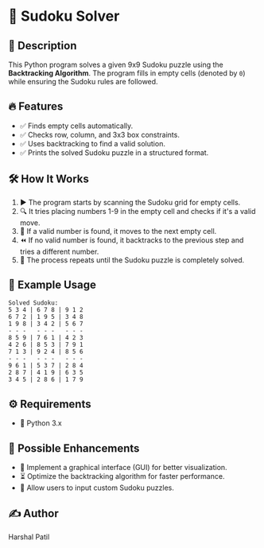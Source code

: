 # 🧩 Sudoku Solver

## 📌 Description
This Python program solves a given 9x9 Sudoku puzzle using the **Backtracking Algorithm**. The program fills in empty cells (denoted by `0`) while ensuring the Sudoku rules are followed.

## 🔥 Features
- ✅ Finds empty cells automatically.
- ✅ Checks row, column, and 3x3 box constraints.
- ✅ Uses backtracking to find a valid solution.
- ✅ Prints the solved Sudoku puzzle in a structured format.

## 🛠️ How It Works
1. ▶️ The program starts by scanning the Sudoku grid for empty cells.
2. 🔍 It tries placing numbers 1-9 in the empty cell and checks if it's a valid move.
3. 🔄 If a valid number is found, it moves to the next empty cell.
4. ⏪ If no valid number is found, it backtracks to the previous step and tries a different number.
5. 🎉 The process repeats until the Sudoku puzzle is completely solved.

## 📌 Example Usage
```
Solved Sudoku:
5 3 4 | 6 7 8 | 9 1 2
6 7 2 | 1 9 5 | 3 4 8
1 9 8 | 3 4 2 | 5 6 7
- - -   - - -   - - -
8 5 9 | 7 6 1 | 4 2 3
4 2 6 | 8 5 3 | 7 9 1
7 1 3 | 9 2 4 | 8 5 6
- - -   - - -   - - -
9 6 1 | 5 3 7 | 2 8 4
2 8 7 | 4 1 9 | 6 3 5
3 4 5 | 2 8 6 | 1 7 9
```

## ⚙️ Requirements
- 🐍 Python 3.x

## 🚀 Possible Enhancements
- 🎨 Implement a graphical interface (GUI) for better visualization.
- ⏳ Optimize the backtracking algorithm for faster performance.
- 📄 Allow users to input custom Sudoku puzzles.

## ✍️ Author
Harshal Patil

